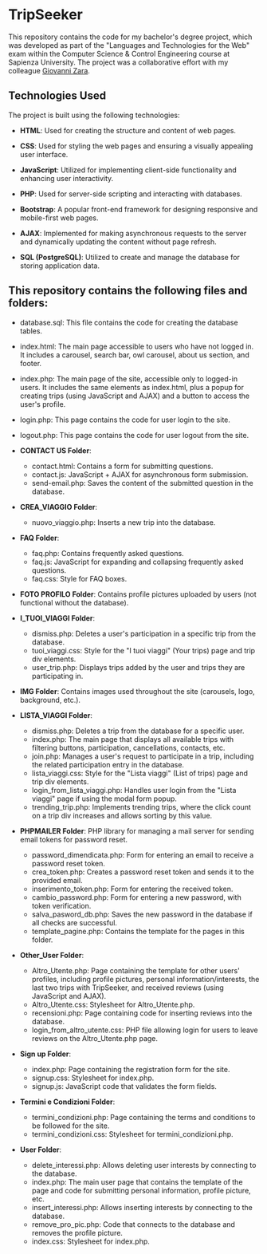 # TripSeeker
This repository contains the code for my bachelor's degree project, which was developed as part of the "Languages and Technologies for the Web" exam within the Computer Science & Control Engineering course at Sapienza University.
The project was a collaborative effort with my colleague [Giovanni Zara](https://github.com/focaccia1).

## Technologies Used

The project is built using the following technologies:

- **HTML**: Used for creating the structure and content of web pages.

- **CSS**: Used for styling the web pages and ensuring a visually appealing user interface.

- **JavaScript**: Utilized for implementing client-side functionality and enhancing user interactivity.

- **PHP**: Used for server-side scripting and interacting with databases.

- **Bootstrap**: A popular front-end framework for designing responsive and mobile-first web pages.

- **AJAX**: Implemented for making asynchronous requests to the server and dynamically updating the content without page refresh.

- **SQL (PostgreSQL)**: Utilized to create and manage the database for storing application data.

## This repository contains the following files and folders:

  - database.sql: This file contains the code for creating the database tables.

  - index.html: The main page accessible to users who have not logged in. It includes a carousel, search bar, owl carousel, about us section, and footer.

  - index.php: The main page of the site, accessible only to logged-in users. It includes the same elements as index.html, plus a popup for creating trips (using JavaScript and AJAX) and a button to access the user's profile.

  - login.php: This page contains the code for user login to the site.

  - logout.php: This page contains the code for user logout from the site.

- **CONTACT US Folder**:

  - contact.html: Contains a form for submitting questions.
  - contact.js: JavaScript + AJAX for asynchronous form submission.
  - send-email.php: Saves the content of the submitted question in the database.
    
- **CREA_VIAGGIO Folder**:

  - nuovo_viaggio.php: Inserts a new trip into the database.
    
- **FAQ Folder**:

  - faq.php: Contains frequently asked questions.
  - faq.js: JavaScript for expanding and collapsing frequently asked questions.
  - faq.css: Style for FAQ boxes.
  
- **FOTO PROFILO Folder**: Contains profile pictures uploaded by users (not functional without the database).

- **I_TUOI_VIAGGI Folder**:

  - dismiss.php: Deletes a user's participation in a specific trip from the database.
  - tuoi_viaggi.css: Style for the "I tuoi viaggi" (Your trips) page and trip div elements.
  - user_trip.php: Displays trips added by the user and trips they are participating in.
    
- **IMG Folder**: Contains images used throughout the site (carousels, logo, background, etc.).

- **LISTA_VIAGGI Folder**:

  - dismiss.php: Deletes a trip from the database for a specific user.
  - index.php: The main page that displays all available trips with filtering buttons, participation, cancellations, contacts, etc.
  - join.php: Manages a user's request to participate in a trip, including the related participation entry in the database.
  - lista_viaggi.css: Style for the "Lista viaggi" (List of trips) page and trip div elements.
  - login_from_lista_viaggi.php: Handles user login from the "Lista viaggi" page if using the modal form popup.
  - trending_trip.php: Implements trending trips, where the click count on a trip div increases and allows sorting by this value.
    

- **PHPMAILER Folder**: PHP library for managing a mail server for sending email tokens for password reset.
  
  - password_dimendicata.php: Form for entering an email to receive a password reset token.
  - crea_token.php: Creates a password reset token and sends it to the provided email.
  - inserimento_token.php: Form for entering the received token.
  - cambio_password.php: Form for entering a new password, with token verification.
  - salva_pasword_db.php: Saves the new password in the database if all checks are successful.
  - template_pagine.php: Contains the template for the pages in this folder.
    
- **Other_User Folder**:

  - Altro_Utente.php: Page containing the template for other users' profiles, including profile pictures, personal information/interests, the last two trips with TripSeeker, and received reviews (using JavaScript and AJAX).
  - Altro_Utente.css: Stylesheet for Altro_Utente.php.
  - recensioni.php: Page containing code for inserting reviews into the database.
  - login_from_altro_utente.css: PHP file allowing login for users to leave reviews on the Altro_Utente.php page.
    
- **Sign up Folder**:

  - index.php: Page containing the registration form for the site.
  - signup.css: Stylesheet for index.php.
  - signup.js: JavaScript code that validates the form fields.
    
- **Termini e Condizioni Folder**:

  - termini_condizioni.php: Page containing the terms and conditions to be followed for the site.
  - termini_condizioni.css: Stylesheet for termini_condizioni.php.
    
- **User Folder**:

  - delete_interessi.php: Allows deleting user interests by connecting to the database.
  - index.php: The main user page that contains the template of the page and code for submitting personal information, profile picture, etc.
  - insert_interessi.php: Allows inserting interests by connecting to the database.
  - remove_pro_pic.php: Code that connects to the database and removes the profile picture.
  - index.css: Stylesheet for index.php.
